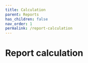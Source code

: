 ```yaml
---
title: Calculation
parent: Reports
has_children: false
nav_order: 1
permalink: /report-calculation
---
```


# Report calculation


